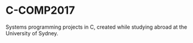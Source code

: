 # C-COMP2017
Systems programming projects in C, created while studying abroad at the University of Sydney.
